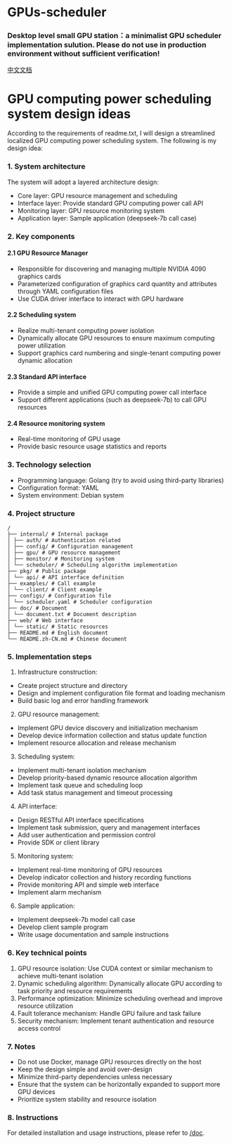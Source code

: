 # GPUs-scheduler

### Desktop level small GPU station：a minimalist GPU scheduler implementation sulution. Please do not use in production environment without sufficient verification!


[中文文档](./README.zh-CN.md)

# GPU computing power scheduling system design ideas
According to the requirements of readme.txt, I will design a streamlined localized GPU computing power scheduling system. The following is my design idea:

### 1. System architecture
The system will adopt a layered architecture design:

- Core layer: GPU resource management and scheduling
- Interface layer: Provide standard GPU computing power call API
- Monitoring layer: GPU resource monitoring system
- Application layer: Sample application (deepseek-7b call case)
### 2. Key components
#### 2.1 GPU Resource Manager
- Responsible for discovering and managing multiple NVIDIA 4090 graphics cards
- Parameterized configuration of graphics card quantity and attributes through YAML configuration files
- Use CUDA driver interface to interact with GPU hardware
#### 2.2 Scheduling system
- Realize multi-tenant computing power isolation
- Dynamically allocate GPU resources to ensure maximum computing power utilization
- Support graphics card numbering and single-tenant computing power dynamic allocation
#### 2.3 Standard API interface
- Provide a simple and unified GPU computing power call interface
- Support different applications (such as deepseek-7b) to call GPU resources
#### 2.4 Resource monitoring system
- Real-time monitoring of GPU usage
- Provide basic resource usage statistics and reports
### 3. Technology selection
- Programming language: Golang (try to avoid using third-party libraries)
- Configuration format: YAML
- System environment: Debian system
### 4. Project structure
```
/
├── internal/ # Internal package
│ ├── auth/ # Authentication related
│ ├── config/ # Configuration management
│ ├── gpu/ # GPU resource management
│ ├── monitor/ # Monitoring system
│ └── scheduler/ # Scheduling algorithm implementation
├── pkg/ # Public package
│ └── api/ # API interface definition
├── examples/ # Call example
│ └── client/ # Client example
├── configs/ # Configuration file
│ └── scheduler.yaml # Scheduler configuration
├── doc/ # Document
│ └── document.txt # Document description
├── web/ # Web interface
│ └── static/ # Static resources
├── README.md # English document
└── README.zh-CN.md # Chinese document
```

### 5. Implementation steps
1. Infrastructure construction:
- Create project structure and directory
- Design and implement configuration file format and loading mechanism
- Build basic log and error handling framework

2. GPU resource management:
- Implement GPU device discovery and initialization mechanism
- Develop device information collection and status update function
- Implement resource allocation and release mechanism

3. Scheduling system:
- Implement multi-tenant isolation mechanism
- Develop priority-based dynamic resource allocation algorithm
- Implement task queue and scheduling loop
- Add task status management and timeout processing

4. API interface:
- Design RESTful API interface specifications
- Implement task submission, query and management interfaces
- Add user authentication and permission control
- Provide SDK or client library

5. Monitoring system:
- Implement real-time monitoring of GPU resources
- Develop indicator collection and history recording functions
- Provide monitoring API and simple web interface
- Implement alarm mechanism

6. Sample application:
- Implement deepseek-7b model call case
- Develop client sample program
- Write usage documentation and sample instructions

### 6. Key technical points
1. GPU resource isolation: Use CUDA context or similar mechanism to achieve multi-tenant isolation
2. Dynamic scheduling algorithm: Dynamically allocate GPU according to task priority and resource requirements
3. Performance optimization: Minimize scheduling overhead and improve resource utilization
4. Fault tolerance mechanism: Handle GPU failure and task failure
5. Security mechanism: Implement tenant authentication and resource access control

### 7. Notes
- Do not use Docker, manage GPU resources directly on the host
- Keep the design simple and avoid over-design
- Minimize third-party dependencies unless necessary
- Ensure that the system can be horizontally expanded to support more GPU devices
- Prioritize system stability and resource isolation

### 8. Instructions
For detailed installation and usage instructions, please refer to [/doc](./doc/).
